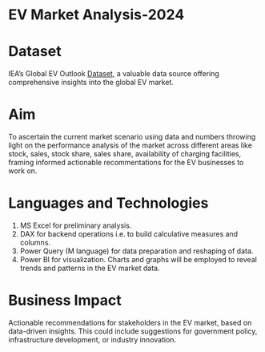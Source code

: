 # EV Market Analysis-2024
# Dataset 
IEA’s Global EV Outlook [Dataset](https://docs.google.com/spreadsheets/d/1Tnu0iayO5ln3iYOBU6ksexbFnY3hJNB9/edit?usp=drive_link&ouid=104075893283661227619&rtpof=true&sd=true), a valuable data source offering comprehensive insights into the global EV market.

# Aim 
To ascertain the current market scenario using data and numbers throwing light on the performance analysis of the market across different areas like stock, sales, stock share, sales share, availability of charging facilities, framing informed actionable recommentations for the EV businesses to work on.

# Languages and Technologies
1. MS Excel for preliminary analysis.
2. DAX for backend operations i.e. to build calculative measures and columns.
3. Power Query (M language) for data preparation and reshaping of data.
4. Power BI for visualization. Charts and graphs will be employed to reveal trends and patterns in the EV market data.

# Business Impact
Actionable recommendations for stakeholders in the EV market, based on data-driven insights. This could include suggestions for government policy, infrastructure development, or industry innovation.

